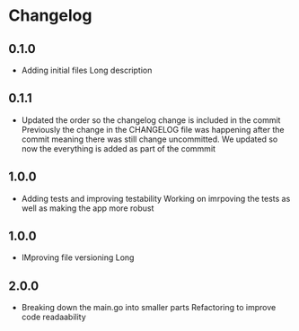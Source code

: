 # Changelog
## 0.1.0
- Adding initial files
  Long description
## 0.1.1
- Updated the order so the changelog change is included in the commit
  Previously the change in the CHANGELOG file was happening after the commit meaning there was still change uncommitted. We updated so now the everything is added as part of the commmit
## 1.0.0
- Adding tests and improving testability
  Working on imrpoving the tests as well as making the app more robust
## 1.0.0
- IMproving file versioning
  Long
## 2.0.0
- Breaking down the main.go into smaller parts
  Refactoring to improve code readaability
